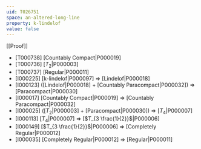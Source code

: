 ```yaml
---
uid: T026751
space: an-altered-long-line
property: k-lindelof
value: false
---
```

[[Proof]]

* [T000738] [Countably Compact|P000019]
* [T000736] [$T_2$|P000003]
* [T000737] [Regular|P000011]
* [I000225] [k-lindelof|P000097] => [Lindelof|P000018]
* [I000123] ([Lindelof|P000018] + [Countably Paracompact|P000032]) => [Paracompact|P000030]
* [I000017] [Countably Compact|P000019] => [Countably Paracompact|P000032]
* [I000025] ([$T_2$|P000003] + [Paracompact|P000030]) => [$T_4$|P000007]
* [I000113] [$T_4$|P000007] => [$T_{3 \frac{1}{2}}$|P000006]
* [I000149] [$T_{3 \frac{1}{2}}$|P000006] => [Completely Regular|P000012]
* [I000035] [Completely Regular|P000012] => [Regular|P000011]

